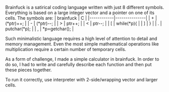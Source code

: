 Brainfuck is a satirical coding language written with just 8 different symbols. Everything is based on a large integer vector and a pointer on one of its cells. The symbols are:
| brainfuck  | C             |
|------------|---------------|
| +          | (*ptr)++;     |
| -          | (*ptr)--;     |
| >          | ptr++;        |
| <          | ptr--;        |
| [          | while(*p){    |
| ]          | }             |
| .          | putchar(*p);  |
| ,          | *p=getchar(); |

Such minimalistic language requires a high level of attention to detail and memory management. Even the most simple mathematical operations like multiplication require a certain number of temporary cells.

As a form of challenge, I made a simple calculator in brainfuck. In order to do so, I had to write and carefully describe each function and then put these pieces together.

To run it correctly, use interpreter with 2-side/wrapping vector and larger cells.
